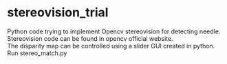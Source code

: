 # stereovision_trial
Python code trying to implement Opencv stereovision for detecting needle. Stereovision code can be found in opencv official website.<br/>
The disparity map can be controlled using a slider GUI created in python. <br /> 
Run stereo_match.py


